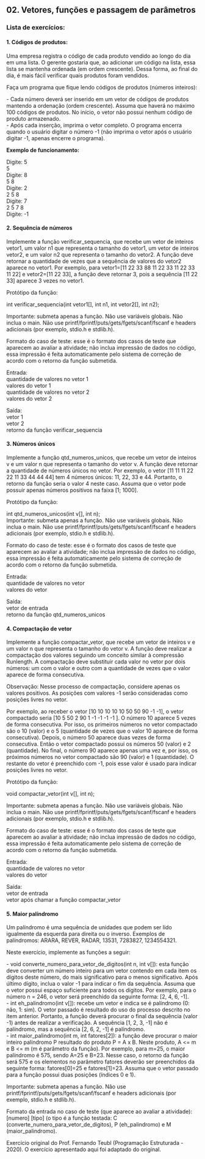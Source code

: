 <h2>02. Vetores, funções e passagem de parâmetros</h2>

<h3>Lista de exercícios: </h3>

<h4>1. Códigos de produtos:</h4>
Uma empresa registra o código de cada produto vendido ao longo do dia em uma lista. O gerente gostaria que, ao adicionar um código na lista, essa lista se mantenha ordenada (em ordem crescente). Dessa forma, ao final do dia, é mais fácil verificar quais produtos foram vendidos.
<p>
Faça um programa que fique lendo códigos de produtos (números inteiros):
<p>
- Cada número deverá ser inserido em um vetor de códigos de produtos mantendo a ordenação (ordem crescente). Assuma que haverá no máximo 100 códigos de produtos. No início, o vetor não possui nenhum código de produto armazenado.<br>
- Após cada inserção, imprima o vetor completo. O programa encerra quando o usuário digitar o número -1 (não imprima o vetor após o usuário digitar -1, apenas encerre o programa).
<p>
<b>Exemplo de funcionamento:</b>
<p>
Digite: 5<br>
5<br>
Digite: 8<br>
5 8<br>
Digite: 2<br>
2 5 8<br>
Digite: 7<br>
2 5 7 8<br>
Digite: -1
  
  
<h4>2. Sequência de números</h4>  
Implemente a função verificar_sequencia, que recebe um vetor de inteiros vetor1, um valor n1 que representa o tamanho do vetor1, um vetor de inteiros vetor2, e um valor n2 que representa o tamanho do vetor2. A função deve retornar a quantidade de vezes que a sequência de valores do vetor2 aparece no vetor1. Por exemplo, para vetor1=[11 22 33 88 11 22 33 11 22 33 11 22] e vetor2=[11 22 33], a função deve retornar 3, pois a sequência [11 22 33] aparece 3 vezes no vetor1.
<p>
Protótipo da função:
<p>
int verificar_sequencia(int vetor1[], int n1, int vetor2[], int n2);
<p>
Importante: submeta apenas a função. Não use variáveis globais. Não inclua o main. Não use printf/fprintf/puts/gets/fgets/scanf/fscanf e headers adicionais (por exemplo, stdio.h e stdlib.h).
<p>
Formato do caso de teste: esse é o formato dos casos de teste que aparecem ao avaliar a atividade; não inclua impressão de dados no código, essa impressão é feita automaticamente pelo sistema de correção de acordo com o retorno da função submetida.
<p>
Entrada:<br>
quantidade de valores no vetor 1<br>
valores do vetor 1<br>
quantidade de valores no vetor 2<br>
valores do vetor 2
<p>
Saída:<br>
vetor 1<br>
vetor 2<br>
retorno da função verificar_sequencia  

  
<h4>3. Números únicos</h4>  
Implemente a função qtd_numeros_unicos, que recebe um vetor de inteiros v e um valor n que representa o tamanho do vetor v. A função deve retornar a quantidade de números únicos no vetor. Por exemplo, o vetor [11 11 11 22 22 11 33 44 44 44] tem 4 números únicos: 11, 22, 33 e 44. Portanto, o retorno da função seria o valor 4 neste caso. Assuma que o vetor pode possuir apenas números positivos na faixa [1; 1000].
<p>
Protótipo da função:
<p>
int qtd_numeros_unicos(int v[], int n);<br>
Importante: submeta apenas a função. Não use variáveis globais. Não inclua o main. Não use printf/fprintf/puts/gets/fgets/scanf/fscanf e headers adicionais (por exemplo, stdio.h e stdlib.h).
<p>
Formato do caso de teste: esse é o formato dos casos de teste que aparecem ao avaliar a atividade; não inclua impressão de dados no código, essa impressão é feita automaticamente pelo sistema de correção de acordo com o retorno da função submetida.
<p>
Entrada:<br>
quantidade de valores no vetor<br>
valores do vetor
<p>
Saída:<br>
vetor de entrada<br>
retorno da função qtd_numeros_unicos  
  
<h4>4. Compactação de vetor</h4>

Implemente a função compactar_vetor, que recebe um vetor de inteiros v e um valor n que representa o tamanho do vetor v. A função deve realizar a compactação dos valores seguindo um conceito similar à compressão Runlength. A compactação deve substituir cada valor no vetor por dois números: um com o valor e outro com a quantidade de vezes que o valor aparece de forma consecutiva.
<p>
Observação: Nesse processo de compactação, considere apenas os valores positivos. As posições com valores -1 serão consideradas como posições livres no vetor.
<p>
Por exemplo, ao receber o vetor [10 10 10 10 10 50 50 90 -1 -1], o vetor compactado seria [10 5 50 2 90 1 -1 -1 -1 -1 ]. O número 10 aparece 5 vezes de forma consecutiva. Por isso, os primeiros números no vetor compactado são o 10 (valor) e o 5 (quantidade de vezes que o valor 10 aparece de forma consecutiva). Depois, o número 50 aparece duas vezes de forma consecutiva. Então o vetor compactado possui os números 50 (valor) e 2 (quantidade). No final, o número 90 aparece apenas uma vez e, por isso, os próximos números no vetor compactado são 90 (valor) e 1 (quantidade). O restante do vetor é preenchido com -1, pois esse valor é usado para indicar posições livres no vetor.
<p>
Protótipo da função:
<p>
void compactar_vetor(int v[], int n);
<p>
Importante: submeta apenas a função. Não use variáveis globais. Não inclua o main. Não use printf/fprintf/puts/gets/fgets/scanf/fscanf e headers adicionais (por exemplo, stdio.h e stdlib.h).
<p>
Formato do caso de teste: esse é o formato dos casos de teste que aparecem ao avaliar a atividade; não inclua impressão de dados no código, essa impressão é feita automaticamente pelo sistema de correção de acordo com o retorno da função submetida.
<p>
Entrada:<br>
quantidade de valores no vetor<br>
valores do vetor
<p>
Saída:<br>
vetor de entrada<br>
vetor após chamar a função compactar_vetor
  
<h4>5. Maior palíndromo</h4>
  
Um palíndromo é uma sequência de unidades que podem ser lido igualmente da esquerda para direita ou o inverso. Exemplos de palíndromos: ARARA, REVER, RADAR, 13531, 7283827, 1234554321.
<p>
Neste exercício, implemente as funções a seguir:
<p>
- void converte_numero_para_vetor_de_digitos(int n, int v[]): esta função deve converter um número inteiro para um vetor contendo em cada item os dígitos deste número, do mais significativo para o menos significativo. Após último dígito, inclua o valor -1 para indicar o fim da sequência. Assuma que o vetor possui espaço suficiente para todos os dígitos. Por exemplo, para o número n = 246, o vetor será preenchido da seguinte forma: [2, 4, 6, -1].<br>
- int eh_palindromo(int v[]): recebe um vetor e indica se é palíndromo (0: não, 1: sim). O vetor passado é resultado do uso do processo descrito no item anterior. Portanto, a função deverá procurar o final da sequência (valor -1) antes de realizar a verificação. A sequência [1, 2, 3, -1] não é palíndromo, mas a sequência [2, 6, 2, -1] é palíndromo.<br>
- int maior_palindromo(int m, int fatores[2]): a função deve procurar o maior inteiro palíndromo P resultado do produto P = A x B. Neste produto, A <= m e B <= m (m é parâmetro da função). Por exemplo, para m=25, o maior palíndromo é 575, sendo A=25 e B=23. Nesse caso, o retorno da função será 575 e os elementos no parâmetro fatores deverão ser preenchidos da seguinte forma: fatores[0]=25 e fatores[1]=23. Assuma que o vetor passado para a função possui duas posições (índices 0 e 1).
<p>
Importante: submeta apenas a função. Não use printf/fprintf/puts/gets/fgets/scanf/fscanf e headers adicionais (por exemplo, stdio.h e stdlib.h).
<p>
Formato da entrada no caso de teste (que aparece ao avaliar a atividade):<br>
[numero] [tipo] (o tipo é a função testada: C (converte_numero_para_vetor_de_digitos), P (eh_palindromo) e M (maior_palindromo).
<p>
Exercício original do Prof. Fernando Teubl (Programação Estruturada - 2020). O exercício apresentado aqui foi adaptado do original.

